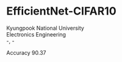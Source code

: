 # EfficientNet-CIFAR10
Kyungpook National University<br/>
Electronics Engineering <br/>
-, -<br/>

Accuracy 90.37
